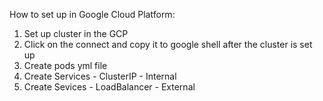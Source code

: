 How to set up in Google Cloud Platform:

1. Set up cluster in the GCP
2. Click on the connect and copy it to google shell after the cluster is set up
3. Create pods yml file
4. Create Services - ClusterIP - Internal
5. Create Sevices - LoadBalancer - External
